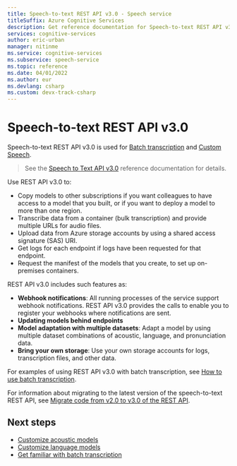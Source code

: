 ```yaml
---
title: Speech-to-text REST API v3.0 - Speech service
titleSuffix: Azure Cognitive Services
description: Get reference documentation for Speech-to-text REST API v3.0.
services: cognitive-services
author: eric-urban
manager: nitinme
ms.service: cognitive-services
ms.subservice: speech-service
ms.topic: reference
ms.date: 04/01/2022
ms.author: eur
ms.devlang: csharp
ms.custom: devx-track-csharp
---
```


# Speech-to-text REST API v3.0

Speech-to-text REST API v3.0 is used for [Batch transcription](batch-transcription.md) and [Custom Speech](custom-speech-overview.md). 

> See the [Speech to Text API v3.0](https://westus.dev.cognitive.microsoft.com/docs/services/speech-to-text-api-v3-0/) reference documentation for details.

Use REST API v3.0 to:
- Copy models to other subscriptions if you want colleagues to have access to a model that you built, or if you want to deploy a model to more than one region.
- Transcribe data from a container (bulk transcription) and provide multiple URLs for audio files.
- Upload data from Azure storage accounts by using a shared access signature (SAS) URI.
- Get logs for each endpoint if logs have been requested for that endpoint.
- Request the manifest of the models that you create, to set up on-premises containers.

REST API v3.0 includes such features as:
- **Webhook notifications**: All running processes of the service support webhook notifications. REST API v3.0 provides the calls to enable you to register your webhooks where notifications are sent.
- **Updating models behind endpoints** 
- **Model adaptation with multiple datasets**: Adapt a model by using multiple dataset combinations of acoustic, language, and pronunciation data.
- **Bring your own storage**: Use your own storage accounts for logs, transcription files, and other data.

For examples of using REST API v3.0 with batch transcription, see [How to use batch transcription](batch-transcription.md).

For information about migrating to the latest version of the speech-to-text REST API, see [Migrate code from v2.0 to v3.0 of the REST API](./migrate-v2-to-v3.md).

## Next steps

- [Customize acoustic models](./how-to-custom-speech-train-model.md)
- [Customize language models](./how-to-custom-speech-train-model.md)
- [Get familiar with batch transcription](batch-transcription.md)

